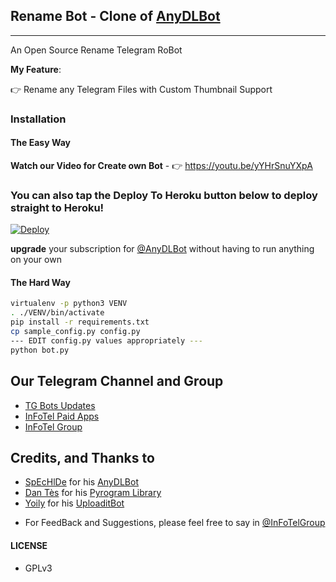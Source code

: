## Rename Bot - Clone of  [AnyDLBot](https://telegram.dog/AnyDLBot)
---

An Open Source Rename Telegram RoBot

**My Feature**:

👉 Rename any Telegram Files with Custom Thumbnail Support

### Installation

#### The Easy Way

**Watch our Video for Create own Bot** - 👉 https://youtu.be/yYHrSnuYXpA

### You can also tap the Deploy To Heroku button below to deploy straight to Heroku!

[![Deploy](https://www.herokucdn.com/deploy/button.svg)](https://www.heroku.com/deploy?template=https://github.com/vilensingh/TG-Rename-Bot)

**upgrade** your subscription for [@AnyDLBot](https://telegram.dog/AnyDLBot) without having to run anything on your own

#### The Hard Way

```sh
virtualenv -p python3 VENV
. ./VENV/bin/activate
pip install -r requirements.txt
cp sample_config.py config.py
--- EDIT config.py values appropriately ---
python bot.py
```
## Our Telegram Channel and Group

* [TG Bots Updates](https://telegram.dog/TGBotsz)
* [InFoTel Paid Apps](https://telegram.dog/InFoTel14)
* [InFoTel Group](https://telegram.dog/InFoTelGroup)

## Credits, and Thanks to

* [SpEcHlDe](https://telegram.dog/SpEcHlDe) for his [AnyDLBot](https://github.com/SpEcHiDe/AnyDLBot)
* [Dan Tès](https://telegram.dog/haskell) for his [Pyrogram Library](https://github.com/pyrogram/pyrogram)
* [Yoily](https://telegram.dog/YoilyL) for his [UploaditBot](https://telegram.dog/UploaditBot)

- For FeedBack and Suggestions, please feel free to say in [@InFoTelGroup](https://telegram.dog/InFoTelGroup)

#### LICENSE
- GPLv3

